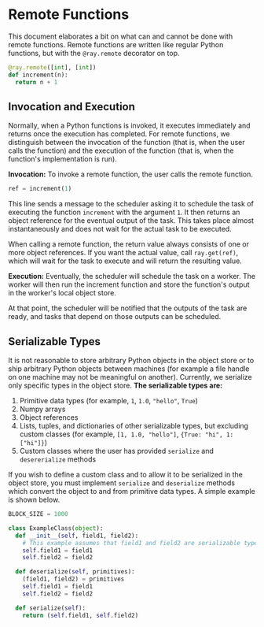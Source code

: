 # Remote Functions

This document elaborates a bit on what can and cannot be done with remote
functions. Remote functions are written like regular Python functions, but with
the `@ray.remote` decorator on top.

```python
@ray.remote([int], [int])
def increment(n):
  return n + 1
```

## Invocation and Execution

Normally, when a Python functions is invoked, it executes immediately and
returns once the execution has completed. For remote functions, we distinguish
between the invocation of the function (that is, when the user calls the
function) and the execution of the function (that is, when the function's
implementation is run).

**Invocation:** To invoke a remote function, the user calls the remote function.

```python
ref = increment(1)
```

This line sends a message to the scheduler asking it to schedule the task of
executing the function `increment` with the argument `1`. It then returns an
object reference for the eventual output of the task. This takes place almost
instantaneously and does not wait for the actual task to be executed.

When calling a remote function, the return value always consists of one or more
object references. If you want the actual value, call `ray.get(ref)`, which will
wait for the task to execute and will return the resulting value.

**Execution:** Eventually, the scheduler will schedule the task on a worker. The
worker will then run the increment function and store the function's output in
the worker's local object store.

At that point, the scheduler will be notified that the outputs of the task are
ready, and tasks that depend on those outputs can be scheduled.

## Serializable Types

It is not reasonable to store arbitrary Python objects in the object store or to
ship arbitrary Python objects between machines (for example a file handle on one
machine may not be meaningful on another). Currently, we serialize only specific
types in the object store. **The serializable types are:**

1. Primitive data types (for example, `1`, `1.0`, `"hello"`, `True`)
2. Numpy arrays
3. Object references
4. Lists, tuples, and dictionaries of other serializable types, but excluding
custom classes (for example, `[1, 1.0, "hello"]`, `{True: "hi", 1: ["hi"]}`)
5. Custom classes where the user has provided `serialize` and `desererialize`
methods

If you wish to define a custom class and to allow it to be serialized in the
object store, you must implement `serialize` and `deserialize` methods which
convert the object to and from primitive data types. A simple example is shown
below.

```python
BLOCK_SIZE = 1000

class ExampleClass(object):
  def __init__(self, field1, field2):
    # This example assumes that field1 and field2 are serializable types.
    self.field1 = field1
    self.field2 = field2

  def deserialize(self, primitives):
    (field1, field2) = primitives
    self.field1 = field1
    self.field2 = field2

  def serialize(self):
    return (self.field1, self.field2)
```
